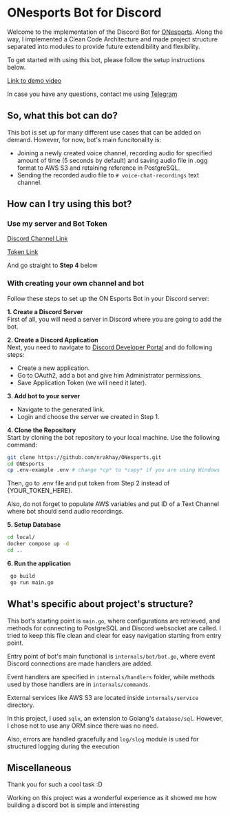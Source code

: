 # ONesports Bot for Discord

Welcome to the implementation of the Discord Bot for [ONesports](https://onesports.gg/). Along the way, I implemented a Clean Code Architecture and made project structure separated into modules to provide future extendibility and flexibility.

To get started with using this bot, please follow the setup instructions below. 

[Link to demo video](https://drive.google.com/file/d/1LsYwvCO_901C-MB-a2tjYXspZa19JVie/view?usp=sharing)

In case you have any questions, contact me using [Telegram](https://t.me/nouraleee)

## So, what this bot can do?
This bot is set up for many different use cases that can be added on demand. However, for now, bot's main funcitonality is:

- Joining a newly created voice channel, recording audio for specified amount of time (5 seconds by default) and saving audio file in .ogg format to AWS S3 and retaining reference in PostgreSQL.
- Sending the recorded audio file to `# voice-chat-recordings` text channel.

## How can I try using this bot?

### Use my server and Bot Token

[Discord Channel Link](https://discord.gg/hjcjRr3M)

[Token Link](https://docs.google.com/document/d/1Cr2kwQHxbj3RIyNe1O39BWI2Rth0MVZs8Kczvre83R0/edit?usp=sharing)

And go straight to **Step 4** below

### With creating your own channel and bot

Follow these steps to set up the ON Esports Bot in your Discord server:

**1. Create a Discord Server**  
First of all, you will need a server in Discord where you are going to add the bot.

**2. Create a Discord Application**  
Next, you need to navigate to [Discord Developer Portal](https://discord.com/developers/applications) and do following steps:

-   Create a new application.
-   Go to OAuth2, add a bot and give him Administrator permissions.
-   Save Application Token (we will need it later).

**3. Add bot to your server**

-   Navigate to the generated link.
-   Login and choose the server we created in Step 1.

**4. Clone the Repository**  
 Start by cloning the bot repository to your local machine. Use the following command:

```bash
git clone https://github.com/nrakhay/ONesports.git
cd ONEsports
cp .env-example .env # change *cp* to *copy* if you are using Windows
```

Then, go to .env file and put token from Step 2 instead of {YOUR_TOKEN_HERE}. 

Also, do not forget to populate AWS variables and put ID of a Text Channel where bot should send audio recordings. 

**5. Setup Database**  

```bash
cd local/
docker compose up -d
cd ..
```

**6. Run the application**

```bash
 go build
 go run main.go
```

## What's specific about project's structure?
This bot's starting point is `main.go`, where configurations are retrieved, and methods for connecting to PostgreSQL and Discord websocket are called. I tried to keep this file clean and clear for easy navigation starting from entry point.

Entry point of bot's main functional is `internals/bot/bot.go`, where event Discord connections are made handlers are added.

Event handlers are specified in `internals/handlers` folder, while methods used by those handlers are in `internals/commands`.

External services like AWS S3 are located inside `internals/service` directory.

In this project, I used `sqlx`, an extension to Golang's `database/sql`. However, I chose not to use any ORM since there was no need.

Also, errors are handled gracefully and `log/slog` module is used for structured logging during the execution

## Miscellaneous
Thank you for such a cool task :D

Working on this project was a wonderful experience as it showed me how building a discord bot is simple and interesting